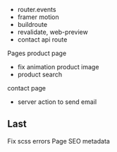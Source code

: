- router.events
- framer motion
- buildroute
- revalidate, web-preview
- contact api route

Pages
product page

- fix animation product image
- product search

contact page

- server action to send email

## Last

Fix scss errors
Page SEO metadata
